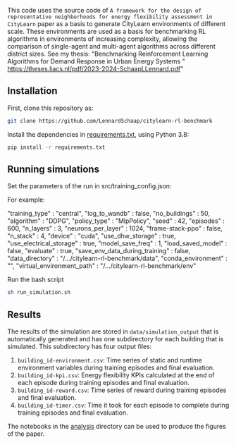 This code uses the source code of `A framework for the design of representative neighborhoods for energy flexibility assessment in CityLearn` paper as a basis to generate CityLearn environments of different scale. These environments are used as a basis for benchmarking RL algorithms in environments of increasing complexity, allowing the comparison of single-agent and multi-agent algorithms across different district sizes. See my thesis: "Benchmarking Reinforcement Learning Algorithms for Demand Response in Urban Energy Systems " https://theses.liacs.nl/pdf/2023-2024-SchaapLLennard.pdf"

## Installation
First, clone this repository as:

```bash
git clone https://github.com/LennardSchaap/citylearn-rl-benchmark
```
Install the dependencies in [requirements.txt](requirements.txt), using Python 3.8:
```bash
pip install -r requirements.txt
```

## Running simulations

Set the parameters of the run in src/training_config.json:

For example:

"training_type" : "central",
"log_to_wandb" : false,
"no_buildings" : 50,
"algorithm" : "DDPG",
"policy_type" : "MlpPolicy",
"seed" : 42,
"episodes" : 600,
"n_layers" : 3,
"neurons_per_layer" : 1024,
"frame-stack-ppo" : false,
"n_stack" : 4,
"device" : "cuda",
"use_dhw_storage" : true,
"use_electrical_storage" : true,
"model_save_freq" : 1,
"load_saved_model" : false,
"evaluate" : true,
"save_env_data_during_training" : false,
"data_directory" : "/.../citylearn-rl-benchmark/data",
"conda_environment" : "",
"virtual_environment_path" : "/.../citylearn-rl-benchmark/env"

Run the bash script
```bash
sh run_simulation.sh
```

## Results
The results of the simulation are stored in `data/simulation_output` that is automatically generated and has one subdirectory for each building that is simulated. This subdirectory has four output files:
1. `building_id-environment.csv`: Time series of static and runtime environment variables during training episodes and final evaluation.
2. `building_id-kpi.csv`: Energy flexibility KPIs calculated at the end of each episode during training episodes and final evaluation.
3. `building_id-reward.csv`: Time series of reward during training episodes and final evaluation.
4. `building_id-timer.csv`: Time it took for each episode to complete during training episodes and final evaluation.

The notebooks in the [analysis](analysis) directory can be used to produce the figures of the paper.



